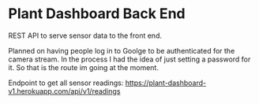 # Plant Dashboard Back End
REST API to serve sensor data to the front end. 

Planned on having people log in to Goolge to be authenticated for the camera stream. In the process I had the idea of just setting a password for it. So that is the route im going at the moment. 


Endpoint to get all sensor readings: https://plant-dashboard-v1.herokuapp.com/api/v1/readings
